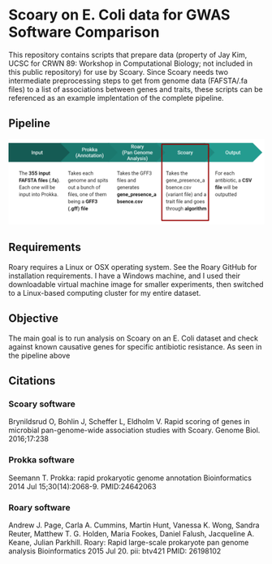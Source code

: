 # Scoary on E. Coli data for GWAS Software Comparison
This repository contains scripts that prepare data (property of Jay Kim, UCSC for CRWN 89: Workshop in Computational Biology; not included in this public repository) for use by Scoary. Since Scoary needs two intermediate preprocessing steps to get from genome data (FAFSTA/.fa files) to a list of associations between genes and traits, these scripts can be referenced as an example implentation of the complete pipeline.

## Pipeline
![Scoary Pipeline](Scoary_pipeline.png)

## Requirements
Roary requires a Linux or OSX operating system. See the Roary GitHub for installation requirements. I have a Windows machine, and I used their downloadable virtual machine image for smaller experiments, then switched to a Linux-based computing cluster for my entire dataset. 


## Objective
The main goal is to run analysis on Scoary on an E. Coli dataset and check against known causative genes for specific antibiotic resistance. As seen in the pipeline above

## Citations

### Scoary software
Brynildsrud O, Bohlin J, Scheffer L, Eldholm V. 
Rapid scoring of genes in microbial pan-genome-wide association studies with Scoary. Genome Biol. 2016;17:238

### Prokka software
Seemann T.
Prokka: rapid prokaryotic genome annotation
Bioinformatics 2014 Jul 15;30(14):2068-9.
PMID:24642063

### Roary software
Andrew J. Page, Carla A. Cummins, Martin Hunt, Vanessa K. Wong, Sandra Reuter, Matthew T. G. Holden, Maria Fookes, Daniel Falush, Jacqueline A. Keane, Julian Parkhill.
Roary: Rapid large-scale prokaryote pan genome analysis
Bioinformatics 2015 Jul 20. pii: btv421
PMID: 26198102
